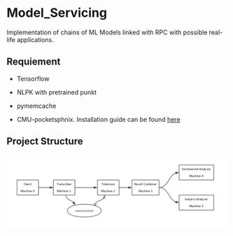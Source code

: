 # Model_Servicing

Implementation of chains of ML Models linked with RPC with possible real-life applications.

## Requiement
 * Tensorflow

 * NLPK with pretrained punkt

 * pymemcache

 * CMU-pocketsphnix. Installation guide can be found [here](https://github.com/watsonbox/homebrew-cmu-sphinx)


## Project Structure
![alt text](structure.png "BASIC PLAN")

